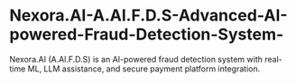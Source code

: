 # Nexora.AI-A.Al.F.D.S-Advanced-AI-powered-Fraud-Detection-System-
Nexora.AI (A.Al.F.D.S) is an AI-powered fraud detection system with real-time ML, LLM assistance, and secure payment platform integration.
